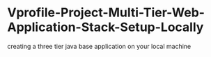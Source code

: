 # Vprofile-Project-Multi-Tier-Web-Application-Stack-Setup-Locally
creating  a three tier java base application on your local machine
